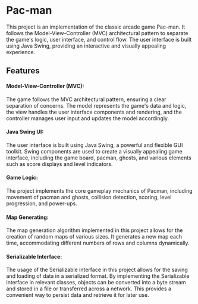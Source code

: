 # Pac-man

This project is an implementation of the classic arcade game Pac-man. It follows the Model-View-Controller (MVC) architectural pattern to separate the game's logic, user interface, and control flow. The user interface is built using Java Swing, providing an interactive and visually appealing experience.

## Features

#### Model-View-Controller (MVC):
The game follows the MVC architectural pattern, ensuring a clear separation of concerns. The model represents the game's data and logic, the view handles the user interface components and rendering, and the controller manages user input and updates the model accordingly.
#### Java Swing UI:
The user interface is built using Java Swing, a powerful and flexible GUI toolkit. Swing components are used to create a visually appealing game interface, including the game board, pacman, ghosts, and various elements such as score displays and level indicators.
#### Game Logic:
The project implements the core gameplay mechanics of Pacman, including movement of pacman and ghosts, collision detection, scoring, level progression, and power-ups.
#### Map Generating:
The map generation algorithm implemented in this project allows for the creation of random maps of various sizes. It generates a new map each time, accommodating different numbers of rows and columns dynamically.
#### Serializable Interface: 
The usage of the Serializable interface in this project allows for the saving and loading of data in a serialized format. By implementing the Serializable interface in relevant classes, objects can be converted into a byte stream and stored in a file or transferred across a network. This provides a convenient way to persist data and retrieve it for later use.

